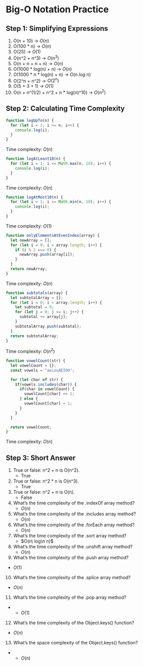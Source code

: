 # Big-O Notation Practice

## Step 1: Simplifying Expressions

1. O(n + 10) -> $O(n)$
2. O(100 * n) -> $O(n)$
3. O(25) -> $O(1)$
4. O(n^2 + n^3) -> $O(n^3)$
5. O(n + n + n + n) -> $O(n)$
6. O(1000 * log(n) + n) -> $O(n)$
7. O(1000 * n * log(n) + n) -> $O(n\ log\ n)$
8. O(2^n + n^2) -> $O(2^n)$
9. O(5 + 3 + 1) -> $O(1)$
10. O(n + n^(1/2) + n^2 + n * log(n)^10) -> $O(n^2)$

## Step 2: Calculating Time Complexity

```JavaScript
function logUpTo(n) {
  for (let i = 1; i <= n; i++) {
    console.log(i);
  }
}
```

Time complexity: $O(n)$

```JavaScript
function logAtLeast10(n) {
  for (let i = 1; i <= Math.max(n, 10); i++) {
    console.log(i);
  }
}
```

Time complexity: $O(n)$


```JavaScript
function logAtMost10(n) {
  for (let i = 1; i <= Math.min(n, 10); i++) {
    console.log(i);
  }
}
```

Time complexity: $O(1)$

```JavaScript
function onlyElementsAtEvenIndex(array) {
  let newArray = [];
  for (let i = 0; i < array.length; i++) {
    if (i % 2 === 0) {
      newArray.push(array[i]);
    }
  }
  return newArray;
}
```

Time complexity: $O(n)$

```JavaScript
function subtotals(array) {
  let subtotalArray = [];
  for (let i = 0; i < array.length; i++) {
    let subtotal = 0;
    for (let j = 0; j <= i; j++) {
      subtotal += array[j];
    }
    subtotalArray.push(subtotal);
  }
  return subtotalArray;
}
```

Time complexity: $O(n^2)$

```JavaScript
function vowelCount(str) {
  let vowelCount = {};
  const vowels = "aeiouAEIOU";

  for (let char of str) {
    if(vowels.includes(char)) {
      if(char in vowelCount) {
        vowelCount[char] += 1;
      } else {
        vowelCount[char] = 1;
      }
    }
  }

  return vowelCount;
}
```

Time complexity: $O(n)$

## Step 3: Short Answer

1. True or false: n^2 + n is O(n^2).
   * True
2. True or false: n^2 * n is O(n^3).
   * True
3. True or false: n^2 + n is O(n).
   * False
4. What’s the time complexity of the .indexOf array method?
   * $O(n)$
5. What’s the time complexity of the .includes array method?
   * $O(n)$
6. What’s the time complexity of the .forEach array method?
   * $O(n)$
7. What’s the time complexity of the .sort array method?
   * $O(n\ log\n n)$
8. What’s the time complexity of the .unshift array method?
   * $O(n)$
9.  What’s the time complexity of the .push array method?
   * $O(1)$
10. What’s the time complexity of the .splice array method?
   * $O(n)$
11. What’s the time complexity of the .pop array method?
   * * $O(1)$
12. What’s the time complexity of the Object.keys() function?
   * $O(n)$
13. What’s the space complexity of the Object.keys() function?
   * * $O(n)$
